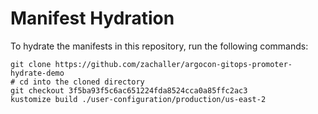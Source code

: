 # Manifest Hydration

To hydrate the manifests in this repository, run the following commands:

```shell
git clone https://github.com/zachaller/argocon-gitops-promoter-hydrate-demo
# cd into the cloned directory
git checkout 3f5ba93f5c6ac651224fda8524cca0a85ffc2ac3
kustomize build ./user-configuration/production/us-east-2
```
